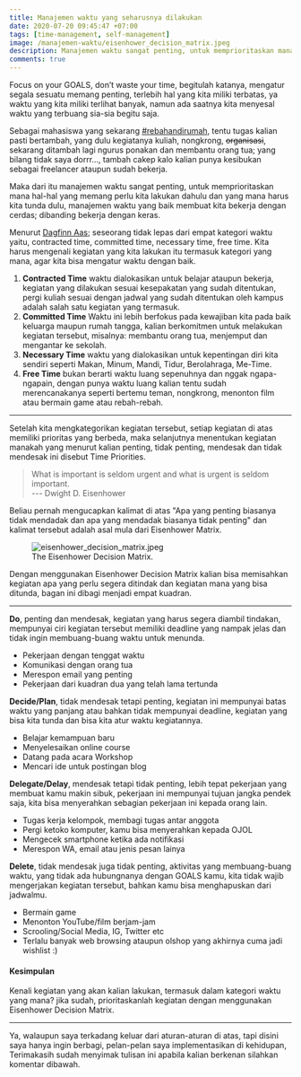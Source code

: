 ```yaml
---
title: Manajemen waktu yang seharusnya dilakukan
date: 2020-07-20 09:45:47 +07:00
tags: [time-management, self-management]
image: /manajemen-waktu/eisenhower_decision_matrix.jpeg
description: Manajemen waktu sangat penting, untuk memprioritaskan mana hal-hal yang memang perlu kita lakukan dahulu dan yang mana harus kita tunda dulu, manajemen waktu yang baik membuat kita bekerja dengan cerdas; dibanding bekerja dengan keras.
comments: true
---
```



Focus on your GOALS, don’t waste your time, begitulah katanya, mengatur segala sesuatu memang penting, terlebih hal yang kita miliki terbatas, ya waktu yang kita miliki terlihat banyak, namun ada saatnya kita menyesal waktu yang terbuang sia-sia begitu saja.

Sebagai mahasiswa yang sekarang [#rebahandirumah](#), tentu tugas kalian pasti bertambah, yang dulu kegiatanya kuliah, nongkrong, ~~organisasi~~, sekarang ditambah lagi ngurus ponakan dan membantu orang tua; yang bilang tidak saya dorrr…, tambah cakep kalo kalian punya kesibukan sebagai freelancer   ataupun sudah bekerja.

Maka dari itu manajemen waktu sangat penting, untuk memprioritaskan mana hal-hal yang memang perlu kita lakukan dahulu dan yang mana harus kita tunda dulu, manajemen waktu yang baik membuat kita bekerja dengan cerdas; dibanding bekerja dengan keras.

Menurut [Dagfinn Aas](https://en.wikipedia.org/wiki/Time-use_research); seseorang tidak lepas dari  empat kategori waktu yaitu, contracted time, committed time, necessary time, free time. Kita harus mengenali kegiatan yang kita lakukan itu termasuk kategori yang mana, agar kita bisa mengatur waktu dengan baik.

1. **Contracted Time**  waktu dialokasikan untuk belajar ataupun bekerja, kegiatan yang dilakukan sesuai kesepakatan yang sudah ditentukan, pergi kuliah sesuai dengan jadwal yang sudah ditentukan oleh kampus adalah salah satu kegiatan yang termasuk.
2. **Committed Time** Waktu ini lebih berfokus pada kewajiban kita pada baik keluarga maupun rumah tangga, kalian berkomitmen untuk melakukan kegiatan tersebut, misalnya: membantu orang tua, menjemput dan mengantar  ke sekolah.
3. **Necessary Time** waktu yang dialokasikan untuk kepentingan diri kita sendiri seperti Makan, Minum, Mandi, Tidur, Berolahraga, Me-Time.
4. **Free Time** bukan berarti waktu luang sepenuhnya dan nggak ngapa-ngapain, dengan punya waktu luang kalian tentu sudah merencanakanya seperti bertemu teman, nongkrong, menonton film atau bermain game atau rebah-rebah.

---

Setelah kita mengkategorikan kegiatan tersebut, setiap kegiatan di atas memiliki prioritas yang berbeda, maka selanjutnya menentukan kegiatan manakah yang menurut kalian penting, tidak penting, mendesak dan tidak mendesak ini disebut Time Priorities.

> What is important is seldom urgent and what is urgent is seldom important.<br>
> --- Dwight D. Eisenhower

Beliau pernah mengucapkan kalimat di atas "Apa yang penting biasanya tidak mendadak dan apa yang mendadak biasanya tidak penting" dan kalimat tersebut adalah asal mula dari Eisenhower Matrix.

<figure>
  <img src="/manajemen-waktu/eisenhower_decision_matrix.jpeg" alt="eisenhower_decision_matrix.jpeg">
  <figcaption>The Eisenhower Decision Matrix.</figcaption>
</figure>

Dengan menggunakan Eisenhower Decision Matrix kalian bisa memisahkan kegiatan apa yang perlu segera ditindak dan kegiatan mana yang bisa ditunda, bagan ini dibagi menjadi empat kuadran.

---

**Do**, penting dan mendesak, kegiatan yang harus segera diambil tindakan, mempunyai ciri kegiatan tersebut memiliki deadline yang nampak jelas dan tidak ingin membuang-buang waktu untuk menunda.

- Pekerjaan dengan tenggat waktu
- Komunikasi dengan orang tua
- Merespon email yang penting
- Pekerjaan dari kuadran dua yang telah lama tertunda

**Decide/Plan**, tidak mendesak tetapi penting, kegiatan ini mempunyai batas waktu yang panjang atau bahkan tidak mempunyai deadline, kegiatan yang bisa kita tunda dan bisa kita atur waktu kegiatannya.

- Belajar kemampuan baru
- Menyelesaikan online course
- Datang pada acara Workshop
- Mencari ide untuk postingan blog

**Delegate/Delay**, mendesak tetapi tidak penting, lebih tepat pekerjaan yang membuat kamu makin sibuk, pekerjaan ini mempunyai tujuan jangka pendek saja, kita bisa menyerahkan sebagian pekerjaan ini kepada orang lain.

- Tugas kerja kelompok, membagi tugas antar anggota
- Pergi ketoko komputer, kamu bisa menyerahkan kepada OJOL
- Mengecek smartphone ketika ada notifikasi
- Merespon WA, email atau jenis pesan lainya

**Delete**, tidak mendesak juga tidak penting, aktivitas yang membuang-buang waktu, yang tidak ada hubungnanya dengan GOALS kamu, kita tidak wajib  mengerjakan kegiatan tersebut, bahkan kamu bisa menghapuskan dari jadwalmu.

- Bermain game
- Menonton YouTube/film berjam-jam
- Scrooling/Social Media, IG, Twitter etc
- Terlalu banyak web browsing ataupun olshop yang akhirnya cuma jadi wishlist :)

#### Kesimpulan

Kenali kegiatan yang akan kalian lakukan, termasuk dalam kategori waktu yang mana? jika sudah, prioritaskanlah kegiatan dengan menggunakan Eisenhower Decision Matrix.

---

Ya, walaupun saya terkadang keluar dari aturan-aturan di atas, tapi disini saya hanya ingin berbagi, pelan-pelan saya implementasikan di kehidupan, Terimakasih sudah menyimak tulisan ini apabila kalian berkenan silahkan komentar dibawah.
